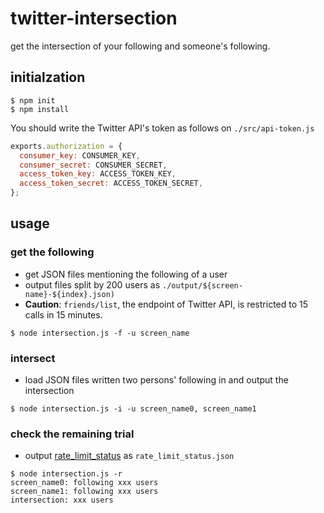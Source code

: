 # twitter-intersection

get the intersection of your following and someone's following.

## initialzation

```
$ npm init
$ npm install
```

You should write the Twitter API's token as follows on `./src/api-token.js`

```Javascript
exports.authorization = {
  consumer_key: CONSUMER_KEY,
  consumer_secret: CONSUMER_SECRET,
  access_token_key: ACCESS_TOKEN_KEY,
  access_token_secret: ACCESS_TOKEN_SECRET,
};
```

## usage

### get the following

- get JSON files mentioning the following of a user
- output files split by 200 users as `./output/${screen-name}-${index}.json)`
- **Caution**: `friends/list`, the endpoint of Twitter API, is restricted to 15 calls in 15 minutes.

```
$ node intersection.js -f -u screen_name
```

### intersect

- load JSON files written two persons' following in and output the intersection

```
$ node intersection.js -i -u screen_name0, screen_name1
```

### check the remaining trial

- output [rate_limit_status](https://syncer.jp/Web/API/Twitter/REST_API/GET/application/rate_limit_status/) as `rate_limit_status.json`

```
$ node intersection.js -r
screen_name0: following xxx users
screen_name1: following xxx users
intersection: xxx users
```
